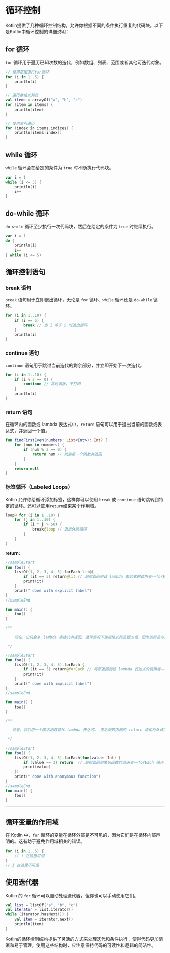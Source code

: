 # 循环控制

Kotlin提供了几种循环控制结构，允许你根据不同的条件执行重复的代码块。以下是Kotlin中循环控制的详细说明：

## for 循环

`for` 循环用于遍历已知次数的迭代，例如数组、列表、范围或者其他可迭代对象。

```kotlin
// 使用范围进行for循环
for (i in 1..5) {
    println(i)
}

// 遍历数组或列表
val items = arrayOf("a", "b", "c")
for (item in items) {
    println(item)
}

// 使用索引遍历
for (index in items.indices) {
    println(items[index])
}
```

## while 循环

`while` 循环会在给定的条件为 `true` 时不断执行代码块。

```kotlin
var i = 1
while (i <= 5) {
    println(i)
    i++
}
```

## do-while 循环

`do-while` 循环至少执行一次代码块，然后在给定的条件为 `true` 时继续执行。

```kotlin
var i = 1
do {
    println(i)
    i++
} while (i <= 5)
```

## 循环控制语句

### break 语句

`break` 语句用于立即退出循环，无论是 `for` 循环、`while` 循环还是 `do-while` 循环。

```kotlin
for (i in 1..10) {
    if (i == 5) {
        break // 当 i 等于 5 时退出循环
    }
    println(i)
}
```

### continue 语句

`continue` 语句用于跳过当前迭代的剩余部分，并立即开始下一次迭代。

```kotlin
for (i in 1..10) {
    if (i % 2 == 0) {
        continue // 跳过偶数，不打印
    }
    println(i)
}
```

### return 语句

在循环内的函数或 lambda 表达式中，`return` 语句可以用于退出当前的函数或表达式，并返回一个值。

```kotlin
fun findFirstEven(numbers: List<Int>): Int? {
    for (num in numbers) {
        if (num % 2 == 0) {
            return num // 找到第一个偶数并返回
        }
    }
    return null
}
```

### 标签循环（Labeled Loops）

Kotlin 允许你给循环添加标签，这样你可以使用 `break` 或 `continue` 语句跳转到特定的循环。还可以使用`return`结束某个作用域。

```kotlin
loop@ for (i in 1..10) {
    for (j in 1..10) {
        if (i * j > 50) {
            break@loop // 退出外层循环
        }
    }
}
```

**return:**

```kotlin
//sampleStart
fun foo() {
    listOf(1, 2, 3, 4, 5).forEach lit@{
        if (it == 3) return@lit // 局部返回到该 lambda 表达式的调用者——forEach 循环
        print(it)
    }
    print(" done with explicit label")
}
//sampleEnd

fun main() {
    foo()
}

/**

    现在，它只会从 lambda 表达式中返回。通常情况下使用隐式标签更方便，因为该标签与接受该 lambda 的函数同名。

 */

//sampleStart
fun foo() {
    listOf(1, 2, 3, 4, 5).forEach {
        if (it == 3) return@forEach // 局部返回到该 lambda 表达式的调用者——forEach 循环
        print(it)
    }
    print(" done with implicit label")
}
//sampleEnd

fun main() {
    foo()
}

/**

   或者，我们用一个匿名函数替代 lambda 表达式。 匿名函数内部的 return 语句将从该匿名函数自身返回

 */

//sampleStart
fun foo() {
    listOf(1, 2, 3, 4, 5).forEach(fun(value: Int) {
        if (value == 3) return  // 局部返回到匿名函数的调用者——forEach 循环
        print(value)
    })
    print(" done with anonymous function")
}
//sampleEnd
fun main() {
    foo()
}
```

---

## 循环变量的作用域

在 Kotlin 中，`for` 循环的变量在循环外部是不可见的，因为它们是在循环内部声明的。这有助于避免作用域相关的错误。

```kotlin
for (i in 1..5) {
    // i 在这里可见
}
// i 在这里不可见
```

## 使用迭代器

Kotlin 的 `for` 循环可以自动处理迭代器，但你也可以手动使用它们。

```kotlin
val list = listOf("a", "b", "c")
val iterator = list.iterator()
while (iterator.hasNext()) {
    val item = iterator.next()
    println(item)
}
```

Kotlin的循环控制结构提供了灵活的方式来处理迭代和条件执行，使得代码更加清晰和易于管理。使用这些结构时，应注意保持代码的可读性和逻辑的简洁性。
